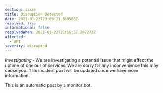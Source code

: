 ```yaml
---
section: issue
title: Disruption Detected
date: 2021-03-22T23:09:21.680583Z
resolved: true
informational: false
resolvedWhen: 2021-03-22T21:56:37.267273Z
affected:
  - API
severity: disrupted
---
```

*Investigating* - We are investigating a potential issue that might affect the uptime of one our of services. We are sorry for any inconvenience this may cause you. This incident post will be updated once we have more information.

This is an automatic post by a monitor bot.
        